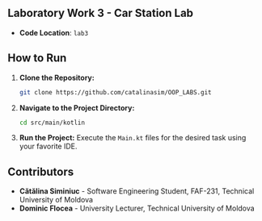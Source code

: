 ## Laboratory Work 3 - Car Station Lab

- **Code Location**: `lab3`

## How to Run

1. **Clone the Repository:**
   ```bash
   git clone https://github.com/catalinasim/OOP_LABS.git
   ```

2. **Navigate to the Project Directory:**
   ```bash
   cd src/main/kotlin
   ```

3. **Run the Project:** Execute the `Main.kt` files for the desired task using your favorite IDE.

## Contributors

- **Cătălina Siminiuc** - Software Engineering Student, FAF-231, Technical University of Moldova
- **Dominic Flocea** - University Lecturer, Technical University of Moldova

